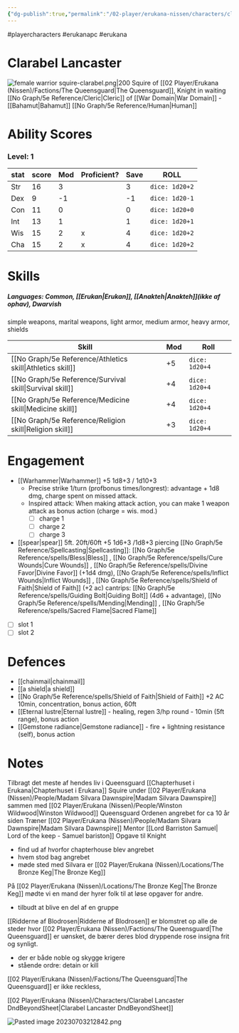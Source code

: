 ```yaml
---
{"dg-publish":true,"permalink":"/02-player/erukana-nissen/characters/clarabel-lancaster-squire-of-the-queensguard/"}
---
```


#playercharacters #erukanapc #erukana 

# Clarabel Lancaster


 ![female warrior squire-clarabel.png|200](/img/user/10%20Attachments/female%20warrior%20squire-clarabel.png) 
 Squire of [[02 Player/Erukana (Nissen)/Factions/The Queensguard\|The Queensguard]], Knight in waiting 
 [[No Graph/5e Reference/Cleric\|Cleric]] of [[War Domain\|War Domain]] - [[Bahamut\|Bahamut]]
 [[No Graph/5e Reference/Human\|Human]]  



# Ability Scores
### Level: 1

| stat | score | Mod | Proficient? | Save | ROLL|
| ---- | ----- | --- | ----------- | ---- |---|
| Str  | 16    | 3   |             | 3    | `dice: 1d20+2`
| Dex  | 9     | -1  |             | -1   |`dice: 1d20-1`
| Con  | 11    | 0   |             | 0    |`dice: 1d20+0`
| Int  | 13    | 1   |             | 1    |`dice: 1d20+1`
| Wis  | 15    | 2   | x           | 4    |`dice: 1d20+2`
| Cha  | 15    | 2   | x           | 4    |`dice: 1d20+2`

# Skills 
##### Languages: Common, [[Erukan\|Erukan]], [[Anakteh\|Anakteh]](ikke af ophav), Dwarvish 
simple weapons, marital weapons, light armor, medium armor, heavy armor, shields

| Skill               | Mod | Roll            |
| ------------------- | --- | --------------- |
| [[No Graph/5e Reference/Athletics skill\|Athletics skill]] | +5  | `dice: 1d20+4`  |
| [[No Graph/5e Reference/Survival skill\|Survival skill]]  | +4  | `dice: 1d20+4 ` |
| [[No Graph/5e Reference/Medicine skill\|Medicine skill]]  | +4  | `dice: 1d20+4`  |
| [[No Graph/5e Reference/Religion skill\|Religion skill]]  | +3  | `dice: 1d20+4`  | 

# Engagement

- [[Warhammer\|Warhammer]]  +5  1d8+3 / 1d10+3
	- Precise strike 1/turn (profbonus times/longrest): advantage + 1d8 dmg, charge spent on missed attack.
	- Inspired attack: When making attack action, you can make 1 weapon attack as bonus action  (charge = wis. mod.)
		- [ ] charge 1
		- [ ] charge 2
		- [ ] charge 3
- [[spear\|spear]] 5ft. 20ft/60ft +5 1d6+3 /1d8+3 piercing
[[No Graph/5e Reference/Spellcasting\|Spellcasting]]: [[No Graph/5e Reference/spells/Bless\|Bless]] , [[No Graph/5e Reference/spells/Cure Wounds\|Cure Wounds]] , [[No Graph/5e Reference/spells/Divine Favor\|Divine Favor]] (+1d4 dmg), [[No Graph/5e Reference/spells/Inflict Wounds\|Inflict Wounds]] , [[No Graph/5e Reference/spells/Shield of Faith\|Shield of Faith]] (+2 ac)
cantrips: [[No Graph/5e Reference/spells/Guiding Bolt\|Guiding Bolt]] (4d6 + advantage), [[No Graph/5e Reference/spells/Mending\|Mending]] , [[No Graph/5e Reference/spells/Sacred Flame\|Sacred Flame]] 
- [ ] slot 1
- [ ] slot 2

# Defences 

- [[chainmail\|chainmail]]
- [[a shield\|a shield]]
- [[No Graph/5e Reference/spells/Shield of Faith\|Shield of Faith]]  +2 AC 10min, concentration, bonus action, 60ft
- [[Eternal lustre\|Eternal lustre]] - healing, regen 3/hp round - 10min  (5ft range), bonus action
- [[Gemstone radiance\|Gemstone radiance]] - fire + lightning resistance (self), bonus action 

# Notes 

Tilbragt det meste af hendes liv i Queensguard [[Chapterhuset i Erukana\|Chapterhuset i Erukana]]
Squire under [[02 Player/Erukana (Nissen)/People/Madam Silvara Dawnspire\|Madam Silvara Dawnspire]] sammen med [[02 Player/Erukana (Nissen)/People/Winston Wildwood\|Winston Wildwood]]
Queensguard Ordenen angrebet for ca 10 år siden
Træner [[02 Player/Erukana (Nissen)/People/Madam Silvara Dawnspire\|Madam Silvara Dawnspire]]
Mentor [[Lord Barriston Samuel\| Lord of the keep - Samuel bariston]]
Opgave til Knight
- find ud af hvorfor chapterhouse blev angrebet
- hvem stod bag angrebet 
- møde sted med Silvara er [[02 Player/Erukana (Nissen)/Locations/The Bronze Keg\|The Bronze Keg]]

På [[02 Player/Erukana (Nissen)/Locations/The Bronze Keg\|The Bronze Keg]] mødte vi en mand der hyrer folk til at løse opgaver for andre.
- tilbudt at blive en del af en gruppe 

[[Ridderne af Blodrosen\|Ridderne af Blodrosen]]  er blomstret op alle de steder hvor [[02 Player/Erukana (Nissen)/Factions/The Queensguard\|The Queensguard]] er uønsket, de bærer deres blod dryppende rose insigna frit og synligt.
- der er både noble og skygge krigere
- stående ordre: detain or kill 

[[02 Player/Erukana (Nissen)/Factions/The Queensguard\|The Queensguard]]  er ikke reckless, 

[[02 Player/Erukana (Nissen)/Characters/Clarabel Lancaster DndBeyondSheet\|Clarabel Lancaster DndBeyondSheet]]

![Pasted image 20230703212842.png](/img/user/10%20Attachments/Pasted%20image%2020230703212842.png)

